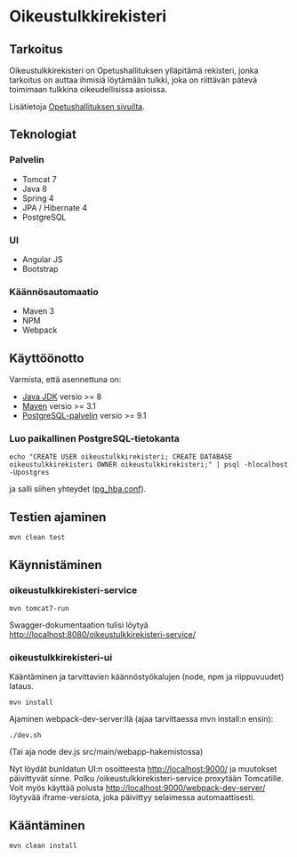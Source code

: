 # Oikeustulkkirekisteri

## Tarkoitus

Oikeustulkkirekisteri on Opetushallituksen ylläpitämä rekisteri, jonka tarkoitus on auttaa ihmisiä löytämään tulkki, 
joka on riittävän pätevä toimimaan tulkkina oikeudellisissa asioissa.

Lisätietoja [Opetushallituksen sivuilta](http://oph.fi/koulutus_ja_tutkinnot/oikeustulkkirekisteri).

## Teknologiat

### Palvelin
* Tomcat 7
* Java 8
* Spring 4
* JPA / Hibernate 4
* PostgreSQL

### UI
* Angular JS
* Bootstrap

### Käännösautomaatio
* Maven 3
* NPM
* Webpack

## Käyttöönotto

Varmista, että asennettuna on:

* [Java JDK](http://www.oracle.com/technetwork/java/javase/downloads/index.html) versio >= 8
* [Maven](https://maven.apache.org/download.cgi) versio >= 3.1
* [PostgreSQL-palvelin](https://www.postgresql.org/download/) versio >= 9.1

### Luo paikallinen PostgreSQL-tietokanta
    echo "CREATE USER oikeustulkkirekisteri; CREATE DATABASE oikeustulkkirekisteri OWNER oikeustulkkirekisteri;" | psql -hlocalhost -Upostgres

ja salli siihen yhteydet ([pg_hba.conf](https://www.postgresql.org/docs/9.1/static/auth-pg-hba-conf.html)).

## Testien ajaminen

    mvn clean test
    
## Käynnistäminen

### oikeustulkkirekisteri-service

    mvn tomcat7-run
   
Swagger-dokumentaation tulisi löytyä [http://localhost:8080/oikeustulkkirekisteri-service/](http://localhost:8080/oikeustulkkirekisteri-service/)

### oikeustulkkirekisteri-ui

Kääntäminen ja tarvittavien käännöstyökalujen (node, npm ja riippuvuudet) lataus.

    mvn install 

Ajaminen webpack-dev-server:llä (ajaa tarvittaessa mvn install:n ensin):

    ./dev.sh
    
(Tai aja node dev.js src/main/webapp-hakemistossa)

Nyt löydät bunldatun UI:n osoitteesta [http://localhost:9000/](http://localhost:9000/) ja muutokset päivittyvät sinne. Polku /oikeustulkkirekisteri-service proxytään Tomcatille.
Voit myös käyttää polusta [http://localhost:9000/webpack-dev-server/](http://localhost:9000/webpack-dev-server/) löytyvää iframe-versiota, joka päivittyy selaimessa automaattisesti.

## Kääntäminen

    mvn clean install
